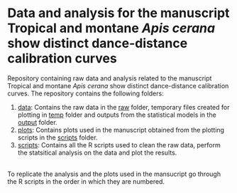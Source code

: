 # Data and analysis for the manuscript  **Tropical and montane *Apis cerana* show distinct dance-distance calibration curves**
Repository containing raw data and analysis related  to the manuscript Tropical and montane *Apis cerana* show distinct dance-distance calibration curves. The repository contains the following folders:<br>
  1. [data](data/): Contains the raw data in the [raw](data/raw/) folder, temporary files created for plotting in [temp](data/temp/) folder and outputs from the statistical models in the [output](data/output/) folder.<br>
  2. [plots](plots/): Contains plots used in the manuscript obtained from the plotting scripts in the [scripts](scripts/) folder.<br>
  3. [scripts](scripts/): Contains all the R scripts used to clean the raw data, perform the statsitical analysis on the data and plot the results.<br><br>

To replicate the analysis and the plots used in the mansucript go through the R scripts in the order in which they are numbered.
